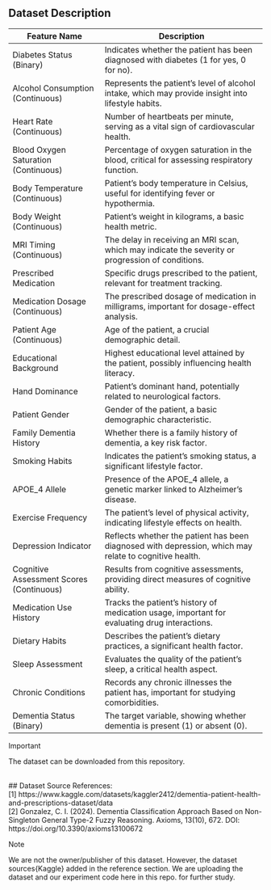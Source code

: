 ## **Dataset Description** <br>
| Feature Name                 | Description                                                                 |
|------------------------------|-----------------------------------------------------------------------------|
| Diabetes Status (Binary)     | Indicates whether the patient has been diagnosed with diabetes (1 for yes, 0 for no). |
| Alcohol Consumption (Continuous) | Represents the patient’s level of alcohol intake, which may provide insight into lifestyle habits. |
| Heart Rate (Continuous)      | Number of heartbeats per minute, serving as a vital sign of cardiovascular health. |
| Blood Oxygen Saturation (Continuous) | Percentage of oxygen saturation in the blood, critical for assessing respiratory function. |
| Body Temperature (Continuous) | Patient’s body temperature in Celsius, useful for identifying fever or hypothermia. |
| Body Weight (Continuous)     | Patient’s weight in kilograms, a basic health metric. |
| MRI Timing (Continuous)      | The delay in receiving an MRI scan, which may indicate the severity or progression of conditions. |
| Prescribed Medication        | Specific drugs prescribed to the patient, relevant for treatment tracking. |
| Medication Dosage (Continuous) | The prescribed dosage of medication in milligrams, important for dosage-effect analysis. |
| Patient Age (Continuous)     | Age of the patient, a crucial demographic detail. |
| Educational Background       | Highest educational level attained by the patient, possibly influencing health literacy. |
| Hand Dominance               | Patient’s dominant hand, potentially related to neurological factors. |
| Patient Gender               | Gender of the patient, a basic demographic characteristic. |
| Family Dementia History      | Whether there is a family history of dementia, a key risk factor. |
| Smoking Habits               | Indicates the patient’s smoking status, a significant lifestyle factor. |
| APOE_4 Allele                | Presence of the APOE_4 allele, a genetic marker linked to Alzheimer’s disease. |
| Exercise Frequency           | The patient’s level of physical activity, indicating lifestyle effects on health. |
| Depression Indicator         | Reflects whether the patient has been diagnosed with depression, which may relate to cognitive health. |
| Cognitive Assessment Scores (Continuous) | Results from cognitive assessments, providing direct measures of cognitive ability. |
| Medication Use History       | Tracks the patient’s history of medication usage, important for evaluating drug interactions. |
| Dietary Habits               | Describes the patient’s dietary practices, a significant health factor. |
| Sleep Assessment             | Evaluates the quality of the patient’s sleep, a critical health aspect. |
| Chronic Conditions           | Records any chronic illnesses the patient has, important for studying comorbidities. |
| Dementia Status (Binary)     | The target variable, showing whether dementia is present (1) or absent (0). |

> [!IMPORTANT]
> The dataset can be downloaded from this repository.

<br>
## Dataset Source References:<br>
[1] https://www.kaggle.com/datasets/kaggler2412/dementia-patient-health-and-prescriptions-dataset/data <br>
[2] Gonzalez, C. I. (2024). Dementia Classification Approach Based on Non-Singleton General Type-2 Fuzzy Reasoning. Axioms, 13(10), 672. DOI: https://doi.org/10.3390/axioms13100672<br>

> [!NOTE]
> We are not the owner/publisher of this dataset. However, the dataset sources{Kaggle} added in the reference section. We are uploading the dataset and our experiment code here in this repo. for further study.
